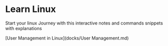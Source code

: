 # Learn Linux 

Start your linux Journey with this interactive notes and commands snippets with explanations   

[User Management in Linux](docks/User Management.md)

